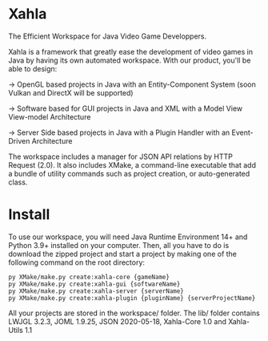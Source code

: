 # Xahla
The Efficient Workspace for Java Video Game Developpers.

Xahla is a framework that greatly ease the development of video games in Java by having its own automated workspace.
With our product, you'll be able to design:

→ OpenGL based projects in Java with an Entity-Component System (soon Vulkan and DirectX will be supported)

→ Software based for GUI projects in Java and XML with a Model View View-model Architecture

→ Server Side based projects in Java with a Plugin Handler with an Event-Driven Architecture

The workspace includes a manager for JSON API relations by HTTP Request (2.0).
It also includes XMake, a command-line executable that add a bundle of utility commands such as project creation, or auto-generated class.

# Install
To use our workspace, you will need Java Runtime Environment 14+ and Python 3.9+ installed on your computer.
Then, all you have to do is download the zipped project and start a project by making one of the following command on the root directory:

```
py XMake/make.py create:xahla-core {gameName}
py XMake/make.py create:xahla-gui {softwareName}
py XMake/make.py create:xahla-server {serverName}
py XMake/make.py create:xahla-plugin {pluginName} {serverProjectName}
```

All your projects are stored in the workspace/ folder.
The lib/ folder contains LWJGL 3.2.3, JOML 1.9.25, JSON 2020-05-18, Xahla-Core 1.0 and Xahla-Utils 1.1
